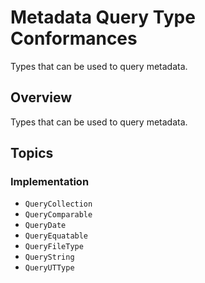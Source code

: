 # Metadata Query Type Conformances

Types that can be used to query metadata.

## Overview

Types that can be used to query metadata.

## Topics

### Implementation

- ``QueryCollection``
- ``QueryComparable``
- ``QueryDate``
- ``QueryEquatable``
- ``QueryFileType``
- ``QueryString``
- ``QueryUTType``
